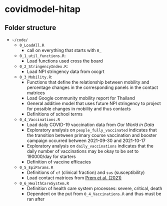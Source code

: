 # covidmodel-hitap
## Folder structure ##
- `~/code/`
  - `0_LoadAll.R`
    - call on everything that starts with `0_`
  - `0_1_util_functions.R`:
    - Load functions used cross the board
  - `0_2_StringencyIndex.R`:
    - Load NPI stringency data from oxcgrt
  - `0_3_Mobility.R`:
    - Functions that define the relationship between mobility and percentage 
    changes in the corresponding panels in the contact matrices
    - Load Google community mobility report for Thailand
    - General additive model that uses future NPI stringency to project for 
    possible changes in mobility and thus contacts
    - Definitions of school terms
  - `0_4_Vaccinations.R`
    - Load daily COVID-19 vaccination data from *Our World in Data*
    - Exploratory analysis on `people_fully_vaccinated` indicates that the 
    transition between primary course vaccination and booster campaign occurred
    between 2021-09-30 and 2021-10-17
    - Exploratory analysis on `daily_vaccinations` indicates that the daily 
    number of vaccinations may be okay to be set to 190000/day for starters
    - Definition of vaccine efficacies
  - `0_5_EpiParams.R`
    - Definitions of `cf` (clinical fraction) and `sus` (susceptibility)
    - Load contact matrices from [Prem et al. (2021)](https://github.com/kieshaprem/synthetic-contact-matrices/tree/master/output/syntheticcontactmatrices2020/overall)
  - `0_6_HealthCareSystem.R`
    - Definition of health care system processes: severe, critical, death
    - Dependent on the put from `0_4_Vaccinations.R` and thus must be ran after
    
